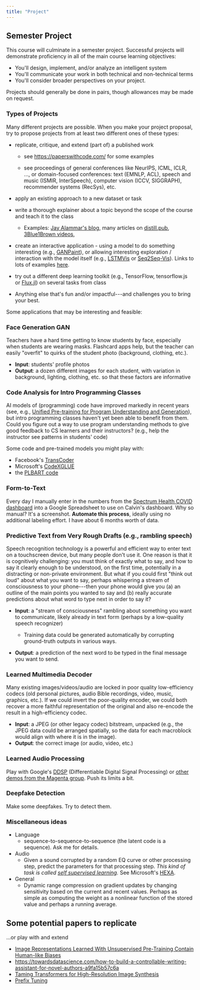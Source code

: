 ```yaml
---
title: "Project"
---
```


## Semester Project

This course will culminate in a semester project. Successful projects will demonstrate proficiency in all of the main course learning objectives:

-   You'll design, implement, and/or analyze an intelligent system
-   You'll communicate your work in both technical and non-technical terms
-   You'll consider broader perspectives on your project.

Projects should generally be done in pairs, though allowances may be made on request.

### Types of Projects

Many different projects are possible. When you make your project proposal, try to propose projects from at least two different ones of these types:

-   replicate, critique, and extend (part of) a published work

    -   see <https://paperswithcode.com/> for some examples

    -   see proceedings of general conferences like NeurIPS, ICML, ICLR, ..., or domain-focused conferences: text (EMNLP, ACL), speech and music (ISMIR, InterSpeech), computer vision (ICCV, SIGGRAPH), recommender systems (RecSys), etc.

-   apply an existing approach to a new dataset or task

-   write a thorough explainer about a topic beyond the scope of the course and teach it to the class

    -   Examples: [Jay Alammar's blog](https://jalammar.github.io/), many articles on [distill.pub](https://distill.pub/), [3Blue1Brown videos](https://www.youtube.com/c/3blue1brown),

-   create an interactive application - using a model to do something interesting (e.g., [GANPaint](https://ganpaint.io/)), or allowing interesting exploration / interaction with the model itself (e.g., [LSTMVis](http://lstm.seas.harvard.edu/) or [Seq2Seq-Vis](https://seq2seq-vis.io/)). Links to lots of examples [here](https://distill.pub/2020/communicating-with-interactive-articles/).

-   try out a different deep learning toolkit (e.g., TensorFlow, tensorflow.js or [Flux.jl](https://fluxml.ai/)) on several tasks from class

-   Anything else that's fun and/or impactful---and challenges you to bring your best.

Some applications that may be interesting and feasible:

### Face Generation GAN

Teachers have a hard time getting to know students by face, especially when students are wearing masks. Flashcard apps help, but the teacher can easily "overfit" to quirks of the student photo (background, clothing, etc.).

-   **Input**: students' profile photos
-   **Output**: a dozen different images for each student, with variation in background, lighting, clothing, etc. so that these factors are informative

### Code Analysis for Intro Programming Classes

AI models of (programming) code have improved markedly in recent years (see, e.g., [Unified Pre-training for Program Understanding and Generation](https://arxiv.org/abs/2103.06333)), but intro programming classes haven't yet been able to benefit from them. Could you figure out a way to use program understanding methods to give good feedback to CS learners and their instructors? (e.g., help the instructor see patterns in students' code)

Some code and pre-trained models you might play with:

* Facebook's [TransCoder](https://github.com/facebookresearch/TransCoder)
* Microsoft's [CodeXGLUE](https://github.com/microsoft/CodeXGLUE)
* the [PLBART code](https://github.com/wasiahmad/PLBART)

### Form-to-Text

Every day I manually enter in the numbers from the [Spectrum Health COVID dashboard](https://www.spectrumhealth.org/covid19) into a Google Spreadsheet to use on Calvin's dashboard. Why so manual? It's a screenshot. **Automate this process**, ideally using no additional labeling effort. I have about 6 months worth of data.

### Predictive Text from Very Rough Drafts (e.g., rambling speech)

Speech recognition technology is a powerful and efficient way to enter text on a touchscreen device, but many people don't use it. One reason is that it is cognitively challenging: you must think of exactly what to say, and how to say it clearly enough to be understood, on the first time, potentially in a distracting or non-private environment. But what if you could first "think out loud" about what you want to say, perhaps whispering a stream of consciousness to your phone---then your phone would give you (a) an outline of the main points you wanted to say and (b) really accurate predictions about what word to type next in order to say it?

-   **Input**: a "stream of consciousness" rambling about something you want to communicate, likely already in text form (perhaps by a low-quality speech recognizer)

    -   Training data could be generated automatically by corrupting ground-truth outputs in various ways.

-   **Output**: a prediction of the next word to be typed in the final message you want to send.

### Learned Multimedia Decoder

Many existing images/videos/audio are locked in poor quality low-efficiency codecs (old personal pictures, audio Bible recordings, video, music, graphics, etc.). If we could invert the poor-quality encoder, we could both recover a more faithful representation of the original and also re-encode the result in a high-efficiency codec.

-   **Input**: a JPEG (or other legacy codec) bitstream, unpacked (e.g., the JPEG data could be arranged spatially, so the data for each macroblock would align with where it is in the image).
-   **Output**: the correct image (or audio, video, etc.)

### Learned Audio Processing

Play with Google's [DDSP](https://github.com/magenta/ddsp) (Differentiable Digital Signal Processing) or [other demos from the Magenta group](https://github.com/magenta/magenta-demos). Push its limits a bit.

### Deepfake Detection

Make some deepfakes. Try to detect them.

### Miscellaneous ideas

* Language
  * sequence-to-sequence-to-sequence (the latent code is a sequence). Ask me for details.
* Audio
  * Given a sound corrupted by a random EQ curve or other processing step, predict the parameters for that processing step. *This kind of task is called [self supervised learning](https://lilianweng.github.io/lil-log/2019/11/10/self-supervised-learning.html).* See Microsoft's [HEXA](https://www.microsoft.com/en-us/research/blog/hexa-self-supervised-pretraining-with-hard-examples-improves-visual-representations/).
* General
  * Dynamic range compression on gradient updates by changing sensitivity based on the current and recent values. Perhaps as simple as computing the weight as a nonlinear function of the stored value and perhaps a running average.


## Some potential papers to replicate

...or play with and extend

* [Image Representations Learned With Unsupervised Pre-Training Contain Human-like Biases](https://arxiv.org/abs/2010.15052)
* <https://towardsdatascience.com/how-to-build-a-controllable-writing-assistant-for-novel-authors-a9fa15b57c6a>
* [Taming Transformers for High-Resolution Image Synthesis](https://compvis.github.io/taming-transformers/)
* [Prefix Tuning](https://arxiv.org/pdf/2101.00190.pdf)
